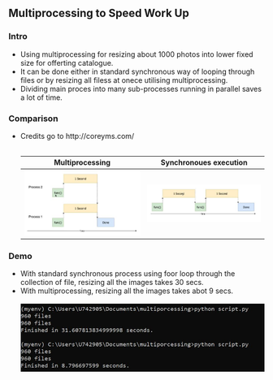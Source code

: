 <h2>Multiprocessing to Speed Work Up</h2>

<h3>Intro</h3>
<ul>
  <li>Using multiprocessing for resizing about 1000 photos into lower fixed size for offerting catalogue.</li>
  <li>It can be done either in standard synchronous way of looping through files or by resizing all filess at onece utilising multiprocessing.</li>
  <li>Dividing main proces into many sub-processes running in parallel saves a lot of time.</li>
</ul>

<h3>Comparison</h3>
<ul>
  <li>Credits go to http://coreyms.com/</li>
  <br>
  <table>
    <tr>
      <th>Multiprocessing</th>
      <th>Synchronoues execution</th>
    </tr>
    <tr>
      <th> <img src="images/multiprocessing.JPG"></th>
      <th> <img src="images/synchronous.JPG"></th>
    </tr>
  </table>
</ul>


<h3>Demo</h3>
<ul>
  <li>With standard synchronous process using foor loop through the collection of file, resizing all the images takes 30 secs.</li>
  <li>With multiprocessing, resizing all the images takes abot 9 secs.</li>
  <br>
  <img src="images/demo.JPG">
</ul>
